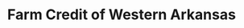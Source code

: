---
title: "Farm Credit of Western Arkansas"
url: /texarkana/farm-credit-of-western-arkansas/
shop: Leiher
---